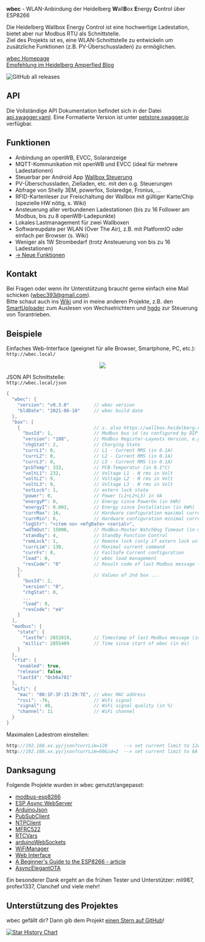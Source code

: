 **wbec** - WLAN-Anbindung der Heidelberg **W**all**B**ox **E**nergy **C**ontrol über ESP8266  

Die Heidelberg Wallbox Energy Control ist eine hochwertige Ladestation, bietet aber nur Modbus RTU als Schnittstelle.  
Ziel des Projekts ist es, eine WLAN-Schnittstelle zu entwickeln um zusätzliche Funktionen (z.B. PV-Überschussladen) zu ermöglichen.  

[wbec Homepage](https://steff393.github.io/wbec-site/)  
[Empfehlung im Heidelberg Amperfied Blog](https://www.amperfied.de/de/clever-laden/blog/wbec-fuer-heidelberg-wallbox-energy-control-blog/)  
  
![GitHub all releases](https://img.shields.io/github/downloads/steff393/wbec/total?color=blue&style=flat-square)  

## API
Die Vollständige API Dokumentation befindet sich in der Datei [api.swagger.yaml](./api.swagger.yaml). 
Eine Formatierte Version ist unter [petstore.swagger.io](https://petstore.swagger.io/?url=https://raw.githubusercontent.com/steff393/wbec/master/api.swagger.yaml) verfügbar.

## Funktionen
- Anbindung an openWB, EVCC, Solaranzeige
- MQTT-Kommunikation mit openWB und EVCC (ideal für mehrere Ladestationen)
- Steuerbar per Android App [Wallbox Steuerung](https://android.chk.digital/ecar-charger-control/) 
- PV-Überschussladen, Zielladen, etc. mit den o.g. Steuerungen
- Abfrage von Shelly 3EM, powerfox, Solaredge, Fronius, ...
- RFID-Kartenleser zur Freischaltung der Wallbox mit gültiger Karte/Chip (spezielle HW nötig, s. Wiki)  
- Ansteuerung aller verbundenen Ladestationen (bis zu 16 Follower am Modbus, bis zu 8 openWB-Ladepunkte)
- Lokales Lastmanagement für zwei Wallboxen
- Softwareupdate per WLAN (Over The Air), z.B. mit PlatformIO oder einfach per Browser (s. Wiki)
- Weniger als 1W Strombedarf (trotz Ansteuerung von bis zu 16 Ladestationen)
- [-> Neue Funktionen](https://steff393.github.io/wbec-site/features.html)

## Kontakt
Bei Fragen oder wenn ihr Unterstützung braucht gerne einfach eine Mail schicken (wbec393@gmail.com).    
Bitte schaut auch ins [Wiki](https://github.com/steff393/wbec/wiki) und in meine anderen Projekte, z.B. den [SmartUploader](https://github.com/steff393/SmartUploader) zum Auslesen von Wechselrichtern und [hgdo](https://github.com/steff393/hgdo) zur Steuerung von Torantrieben.  

## Beispiele
Einfaches Web-Interface (geeignet für alle Browser, Smartphone, PC, etc.):  
`http://wbec.local/`  
<p align="center"> 
  <img src="https://i.ibb.co/3sg0YdL/wbec-web3.png"> 
</p>

JSON API Schnittstelle:  
`http://wbec.local/json`  
```c++
{
  "wbec": {
    "version": "v0.3.0"         // wbec version
    "bldDate": "2021-06-10"     // wbec build date
  },
  "box": [
    {                           // s. also https://wallbox.heidelberg.com/wp-content/uploads/2021/04/EC_ModBus_register_table_20210222.pdf
      "busId": 1,               // Modbus bus id (as configured by DIP switches)
      "version": "108",         // Modbus Register-Layouts Version, e.g. 1.0.8
      "chgStat": 2,             // Charging State
      "currL1": 0,              // L1 - Current RMS (in 0.1A)
      "currL2": 0,              // L2 - Current RMS (in 0.1A)
      "currL3": 0,              // L3 - Current RMS (in 0.1A)
      "pcbTemp": 333,           // PCB-Temperatur (in 0.1°C)
      "voltL1": 232,            // Voltage L1 - N rms in Volt
      "voltL2": 9,              // Voltage L2 - N rms in Volt
      "voltL3": 9,              // Voltage L3 - N rms in Volt
      "extLock": 1,             // extern lock state
      "power": 0,               // Power (L1+L2+L3) in VA
      "energyP": 0,             // Energy since PowerOn (in kWh)
      "energyI": 0.003,         // Energy since Installation (in kWh)
      "currMax": 16,            // Hardware configuration maximal current (in 0.1A)
      "currMin": 6,             // Hardware configuration minimal current (in 0.1A)
      "logStr": "<item no> <mfgDate> <serial>",
      "wdTmOut": 15000,         // ModBus-Master WatchDog Timeout (in ms)
      "standby": 4,             // Standby Function Control 
      "remLock": 1,             // Remote lock (only if extern lock unlocked) 
      "currLim": 130,           // Maximal current command
      "currFs": 0,              // FailSafe Current configuration 
      "load": 0,                // wbec load management
      "resCode": "0"            // Result code of last Modbus message (0 = ok)
    },
    {                           // Values of 2nd box ...
      "busId": 2,
      "version": "0",
      "chgStat": 0,
      ...
      "load": 0,
      "resCode": "e4"
    }
  ],
  "modbus": {
    "state": {
      "lastTm": 2852819,        // Timestamp of last Modbus message (in ms)
      "millis": 2855489         // Time since start of wbec (in ms)
    }
  },
  "rfid": {
    "enabled": true,
    "release": false,
    "lastId": "0cb6a781"
  },
  "wifi": {
    "mac": "00:1F:3F:15:29:7E", // wbec MAC address
    "rssi": -76,                // WiFi signal
    "signal": 48,               // WiFi signal quality (in %)
    "channel": 11               // WiFi channel
  }
}
```

Maximalen Ladestrom einstellen:
```c++
http://192.168.xx.yy/json?currLim=120      --> set current limit to 12A (on the box with id=0, i.e. ModBus Bus-ID=1)
http://192.168.xx.yy/json?currLim=60&id=2  --> set current limit to 6A on the box with id=2 (i.e. ModBus Bus-ID=3)
```

## Danksagung
Folgende Projekte wurden in wbec genutzt/angepasst:  
- [modbus-esp8266](https://github.com/emelianov/modbus-esp8266)
- [ESP Async WebServer](https://github.com/me-no-dev/ESPAsyncWebServer)
- [ArduinoJson](https://github.com/bblanchon/ArduinoJson)
- [PubSubClient](https://github.com/knolleary/PubSubClient)
- [NTPClient](https://github.com/arduino-libraries/NTPClient)
- [MFRC522](https://github.com/miguelbalboa/MFRC522)
- [RTCVars](https://github.com/highno/RTCVars)
- [arduinoWebSockets](https://github.com/Links2004/arduinoWebSockets)
- [WiFiManager](https://github.com/tzapu/WiFiManager)
- [Web Interface](https://RandomNerdTutorials.com)
- [A Beginner's Guide to the ESP8266 - article](https://github.com/tttapa/ESP8266)
- [AsyncElegantOTA](https://github.com/ayushsharma82/AsyncElegantOTA)

Ein besonderer Dank ergeht an die frühen Tester und Unterstützer: mli987, profex1337, Clanchef und viele mehr!

## Unterstützung des Projektes
wbec gefällt dir? Dann gib dem Projekt [einen Stern auf GitHub](https://github.com/steff393/wbec/stargazers)!  

[![Star History Chart](https://api.star-history.com/svg?repos=steff393/wbec&type=Date)](https://star-history.com/#steff393/wbec&Date)
